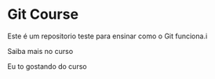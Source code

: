 # Git Course

Este é um repositorio teste para ensinar como o Git funciona.i

Saiba mais no curso

Eu to gostando do curso
